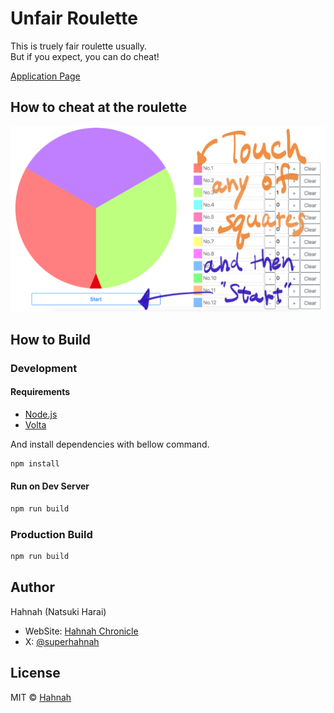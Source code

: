 # Unfair Roulette

This is truely fair roulette usually.  
But if you expect, you can do cheat!

[Application Page](https://hahnah.github.io/unfair-roulette/)

## How to cheat at the roulette

![screenshot](screenshot.png)

## How to Build

### Development

#### Requirements

- [Node.js](https://nodejs.org/)
- [Volta](https://volta.sh/)

And install dependencies with bellow command.

```bash
npm install
```

#### Run on Dev Server

```bash
npm run build
```

### Production Build

```bash
npm run build
```

## Author

Hahnah (Natsuki Harai)

- WebSite: [Hahnah Chronicle](https://hahnah.github.io)
- X: [@superhahnah](https://twitter.com/superhahnah)

## License

MIT © [Hahnah](https://hahnah.github.io)

